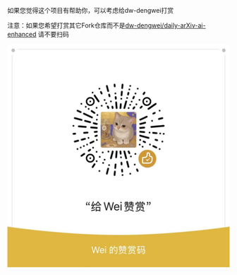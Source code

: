 如果您觉得这个项目有帮助你，可以考虑给dw-dengwei打赏

注意：如果您希望打赏其它Fork仓库而不是[dw-dengwei/daily-arXiv-ai-enhanced](https://github.com/dw-dengwei/daily-arXiv-ai-enhanced/tree/main) 请不要扫码

![code](./code.jpg)